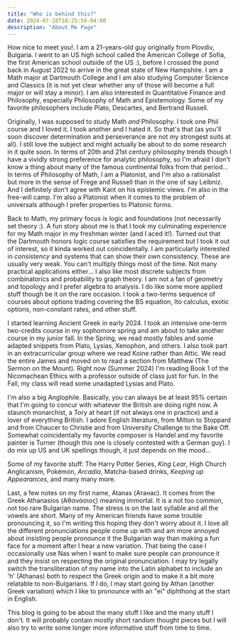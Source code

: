 ```yaml
---
title: "Who is behind this?"
date: 2024-07-28T10:25:59-04:00
description: "About Me Page"
---
```


How nice to meet you!. I am a 21-years-old guy originally from Plovdiv, Bulgaria.
I went to an US high school called the American College of Sofia, the first American
school outside of the US :), before I crossed the pond back in August 2022 to arrive
in the great state of New Hampshire. I am a Math major at Dartmouth College and
I am also studying Computer Science and Classics (it is not yet clear whether
any of those will become a full major or will stay a minor). I am also interested in
Quantitative Finance and Philosophy, especially Philosophy of Math and Epistemology.
Some of my favorite philosophers include Plato, Descartes, and Bertrand Russell.

Originally, I was supposed to study Math *and* Philosophy. I took one Phil course and
I loved it. I took another and I hated it. So that's that (as you'll soon discover
determination and perseverance are not my strongest suits at all). I still love the subject
and might actually be about to do some research in it quite soon. In terms of 20th
and 21st century philosophy trends though I have a vividly strong preference for
analytic philosophy, so I'm afraid I don't know a thing about many of the famous
continental folks from that period... In terms of Philosophy of Math, I am a
Platonist, and I'm also a rationalist but more in the sense of Frege and Russell than in
the one of say Leibniz. And I definitely don't agree with Kant on his epistemic views.
I'm also in the free-will camp. I'm also a Platonist when it comes to the problem of
universals although I prefer properties to Platonic forms.

Back to Math, my primary focus is logic and foundations (not necessarily set theory :).
A fun story about me is that I took my culminating experience for my Math major
in my freshman winter (and I aced it!). Turned out that the Dartmouth honors logic
course satisfies the requirement but I took it out of interest, so it kinda worked out
coincidentally. I am particularly interested in *consistency* and systems that can
show their own consistency. These are usually very weak. You can't multiply things
most of the time. Not many practical applications either... I also like most discrete
subjects from combinatorics and probability to graph theory. I am not a fan of geometry
and topology and I prefer algebra to analysis. I do like some more applied stuff though
be it on the rare occasion. I took a two-terms sequence of courses about options trading
covering the BS equation, Ito calculus, exotic options, non-constant rates, and other stuff.

I started learning Ancient Greek in early 2024. I took an intensive one-term two-credits course in
my sophomore spring and am about to take another course in my junior fall. In the Spring,
we read mostly fables and some adapted snippets from Plato, Lysias, Xenophon, and others.
I also took part in an extracurricular group where we read Koine rather than Attic.
We read the entire James and moved on to read a section from Matthew (The Sermon on the Mount).
Right now (Summer 2024) I'm reading Book 1 of the Nicomachean Ethics with a professor
outside of class just for fun. In the Fall, my class will read some unadapted Lysias and Plato.

I'm also a big Anglophile. Basically, you can always be at least 95% certain that I'm
going to concur with whatever the British are doing right now. A staunch monarchist,
a Tory at heart (if not always one in practice) and a lover of everything British.
I adore English literature, from Milton to Stoppard and from Chaucer to Christie
and from University Challenge to the Bake Off. Somewhat
coincidentally my favorite composer is Handel and my favorite painter is Turner (though
  this one is closely contested with a German guy). I do mix up US and UK spellings though,
  it just depends on the mood...

Some of my favorite stuff: The Harry Potter Series, *King Lear*, High Church
Anglicanism, Pokémon, *Arcadia*, Matcha-based drinks, *Keeping up Appearances*, and
many many more.

Last, a few notes on my first name, Atanas (Атанас). It comes from the Greek Athanasios (Αθανάσιος)
meaning immortal. It is a not too common, not too rare Bulgarian name. The stress is on
the last syllable and all the vowels are short. Many of my American friends have some
trouble pronouncing it, so I'm writing this hoping they don't worry about it. I love all
the different pronunciations people come up with and am more annoyed about insisting people
pronounce it the Bulgarian way than making a fun face for a moment after I hear a new
variation. That being the case I occasionally use Nas when I want to make sure people
can pronounce it and they insist on respecting the original pronunciation. I may try
legally switch the transliteration of my name into the Latin alphabet to include an 'h'
(Athanas) both to respect the Greek origin and to make it a bit more relatable to
non-Bulgarians. If I do, I may start going by Athan (another Greek variation) which
I like to pronounce with an "ei" diphthong at the start in English.

This blog is going to be about the many stuff I like and the many stuff I don't.
It will probably contain mostly short random thought pieces but I will also
try to write some longer more informative stuff from time to time.
